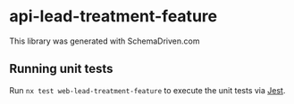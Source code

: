 
# api-lead-treatment-feature

This library was generated with SchemaDriven.com

## Running unit tests

Run `nx test web-lead-treatment-feature` to execute the unit tests via [Jest](https://jestjs.io).

